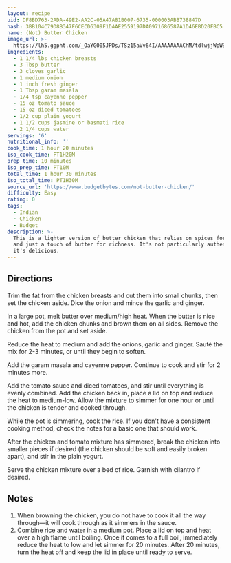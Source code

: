 ```yaml
---
layout: recipe
uid: DF8BD763-2ADA-49E2-AA2C-05A47A81B007-6735-000003ABB738847D
hash: 3BB104C79D8B347F6CECD6309F1DAAE2559197DA0971686587A1D46EBD20FBC5
name: (Not) Butter Chicken
image_url: >-
  https://lh5.ggpht.com/_OaYG005JPDs/TSz15aVv64I/AAAAAAAAChM/tdlwjjWpWBk/s640/Not%20Butter%20Chicken%20above.jpg
ingredients:
  - 1 1/4 lbs chicken breasts
  - 3 Tbsp butter
  - 3 cloves garlic
  - 1 medium onion
  - 1 inch fresh ginger
  - 1 Tbsp garam masala
  - 1/4 tsp cayenne pepper
  - 15 oz tomato sauce
  - 15 oz diced tomatoes
  - 1/2 cup plain yogurt
  - 1 1/2 cups jasmine or basmati rice
  - 2 1/4 cups water
servings: '6'
nutritional_info: ''
cook_time: 1 hour 20 minutes
iso_cook_time: PT1H20M
prep_time: 10 minutes
iso_prep_time: PT10M
total_time: 1 hour 30 minutes
iso_total_time: PT1H30M
source_url: 'https://www.budgetbytes.com/not-butter-chicken/'
difficulty: Easy
rating: 0
tags:
  - Indian
  - Chicken
  - Budget
description: >-
  This is a lighter version of butter chicken that relies on spices for flavor
  and just a touch of butter for richness. It's not particularly authentic, but
  it's delicious.
---
```

## Directions

Trim the fat from the chicken breasts and cut them into small chunks, then set the chicken aside. Dice the onion and mince the garlic and ginger.

In a large pot, melt butter over medium/high heat. When the butter is nice and hot, add the chicken chunks and brown them on all sides. Remove the chicken from the pot and set aside.

Reduce the heat to medium and add the onions, garlic and ginger. Sauté the mix for 2-3 minutes, or until they begin to soften.

Add the garam masala and cayenne pepper. Continue to cook and stir for 2 minutes more.

Add the tomato sauce and diced tomatoes, and stir until everything is evenly combined. Add the chicken back in, place a lid on top and reduce the heat to medium-low. Allow the mixture to simmer for one hour or until the chicken is tender and cooked through.

While the pot is simmering, cook the rice. If you don't have a consistent cooking method, check the notes for a basic one that should work.

After the chicken and tomato mixture has simmered, break the chicken into smaller pieces if desired (the chicken should be soft and easily broken apart), and stir in the plain yogurt.

Serve the chicken mixture over a bed of rice. Garnish with cilantro if desired.
## Notes

1. When browning the chicken, you do not have to cook it all the way through—it will cook through as it simmers in the sauce.
2. Combine rice and water in a medium pot. Place a lid on top and heat over a high flame until boiling. Once it comes to a full boil, immediately reduce the heat to low and let simmer for 20 minutes. After 20 minutes, turn the heat off and keep the lid in place until ready to serve.
